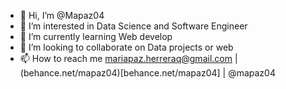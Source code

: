 - 👋 Hi, I’m @Mapaz04
- 👀 I’m interested in Data Science and Software Engineer
- 🌱 I’m currently learning Web develop
- 💞️ I’m looking to collaborate on Data projects or web
- 📫 How to reach me mariapaz.herreraq@gmail.com | (behance.net/mapaz04)[behance.net/mapaz04] | @mapaz04

<!---
Mapaz04/Mapaz04 is a ✨ special ✨ repository because its `README.md` (this file) appears on your GitHub profile.
You can click the Preview link to take a look at your changes.
--->
